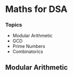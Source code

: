 # Maths for DSA

### Topics
- Modular Arithmetic
- GCD
- Prime Numbers
- Combinatorics

## Modular Arithmetic



